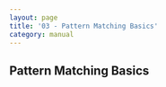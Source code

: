 ```yaml
---
layout: page
title: '03 - Pattern Matching Basics'
category: manual
---
```


## Pattern Matching Basics
